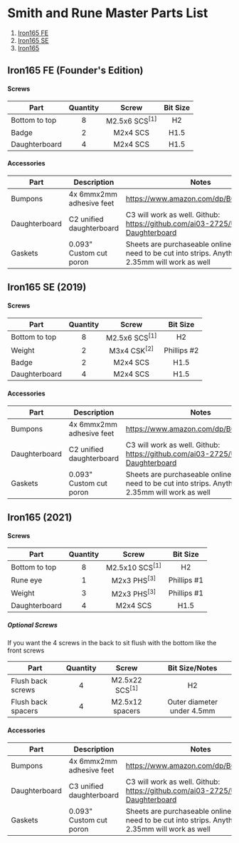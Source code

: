 # Smith and Rune Master Parts List

1. [Iron165 FE](#iron165fe)
2. [Iron165 SE](#iron165se)
3. [Iron165](#iron165-2021)

## Iron165 FE (Founder's Edition) <a name="iron165fe"></a>
#### Screws
| Part | Quantity | Screw | Bit Size |
| --- | :---: | :---: | :---: |
| Bottom to top | 8 | M2.5x6 SCS<sup>[1]</sup> | H2
| Badge | 2 | M2x4 SCS | H1.5
| Daughterboard | 4 | M2x4 SCS | H1.5

#### Accessories
| Part | Description | Notes |
| ---- | --- | --- |
| Bumpons | 4x 6mmx2mm adhesive feet | https://www.amazon.com/dp/B06XCNM69B
| Daughterboard | C2 unified daughterboard | C3 will work as well. Github: https://github.com/ai03-2725/Unified-Daughterboard
| Gaskets | 0.093" Custom cut poron | Sheets are purchaseable online, but will need to be cut into strips. Anything 1.5mm - 2.35mm will work as well

## Iron165 SE (2019) <a name="iron165se"></a>
#### Screws
| Part | Quantity | Screw | Bit Size |
| --- | :---: | :---: | :---: |
| Bottom to top | 8 | M2.5x6 SCS<sup>[1]</sup> | H2
| Weight | 2 | M3x4 CSK<sup>[2]</sup> | Phillips #2
| Badge | 2 | M2x4 SCS | H1.5
| Daughterboard | 4 | M2x4 SCS | H1.5

#### Accessories
| Part | Description | Notes |
| ---- | --- | --- |
| Bumpons | 4x 6mmx2mm adhesive feet | https://www.amazon.com/dp/B06XCNM69B
| Daughterboard | C2 unified daughterboard | C3 will work as well. Github: https://github.com/ai03-2725/Unified-Daughterboard
| Gaskets | 0.093" Custom cut poron | Sheets are purchaseable online, but will need to be cut into strips. Anything 1.5mm - 2.35mm will work as well

## Iron165 (2021) <a name="iron165-2021"></a>
#### Screws
| Part | Quantity | Screw | Bit Size |
| --- | :---: | :---: | :---: |
| Bottom to top | 8 | M2.5x10 SCS<sup>[1]</sup> | H2
| Rune eye | 1 | M2x3 PHS<sup>[3]</sup> | Phillips #1
| Weight | 3 | M2x3 PHS<sup>[3]</sup> | Phillips #1
| Daughterboard | 4 | M2x4 SCS | H1.5

##### Optional Screws
If you want the 4 screws in the back to sit flush with the bottom like the front screws

| Part | Quantity | Screw | Bit Size/Notes |
| --- | :---: | :---: | :---: |
| Flush back screws | 4 | M2.5x22 SCS<sup>[1]</sup> | H2
| Flush back spacers | 4 | M2.5x12 spacers | Outer diameter under 4.5mm

#### Accessories
| Part | Description | Notes |
| ---- | --- | --- |
| Bumpons | 4x 6mmx2mm adhesive feet | https://www.amazon.com/dp/B06XCNM69B
| Daughterboard | C3 unified daughterboard | C3 will work as well. Github: https://github.com/ai03-2725/Unified-Daughterboard
| Gaskets | 0.093" Custom cut poron | Sheets are purchaseable online, but will need to be cut into strips. Anything 1.5mm - 2.35mm will work as well
